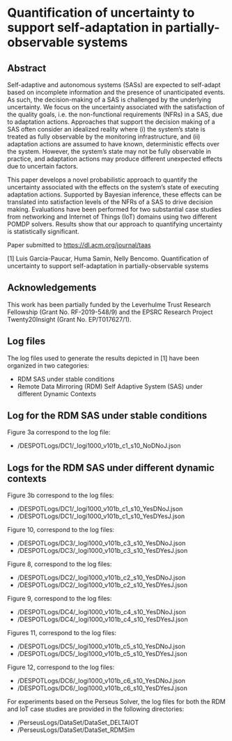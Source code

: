 # Quantification of uncertainty to support self-adaptation in partially-observable systems

## Abstract  

Self-adaptive and autonomous systems (SASs) are expected to self-adapt based on incomplete information and the presence of unanticipated events. As such, the decision-making of a SAS is challenged by the underlying uncertainty. We focus on the uncertainty associated with the satisfaction of the quality goals, i.e. the non-functional requirements (NFRs) in a SAS, due to adaptation actions. Approaches that support the decision making of a SAS often consider an idealized reality where (i) the system’s state is treated as fully observable by the monitoring infrastructure, and (ii) adaptation actions are assumed to have known, deterministic effects over the system. However, the system’s state may not be fully observable in practice, and adaptation actions may produce different unexpected effects due to uncertain factors. 

This paper develops a novel probabilistic approach to quantify the uncertainty associated with the effects on the system’s state of executing adaptation actions. Supported by Bayesian inference, these effects can be translated into satisfaction levels of the NFRs of a SAS to drive decision making. Evaluations have been performed for two substantial case studies from networking and Internet of Things (IoT) domains using two different POMDP solvers. Results show that our approach to quantifying uncertainty is statistically significant.


Paper submitted to https://dl.acm.org/journal/taas

[1] Luis Garcia-Paucar, Huma Samin, Nelly Bencomo. Quantification of uncertainty to support self-adaptation in partially-observable systems

## Acknowledgements 

This work has been partially funded by the Leverhulme Trust Research Fellowship (Grant No. RF-2019-548/9) and the EPSRC
Research Project Twenty20Insight (Grant No. EP/T017627/1).



 ## Log files
The log files used to generate the results depicted in [1] have been organized in two categories:

* RDM SAS under stable conditions
* Remote Data Mirroring (RDM) Self Adaptive System (SAS) under different Dynamic Contexts 


## Log for the RDM SAS under stable conditions

Figure 3a correspond to the log file:
<ul>
<li>/DESPOTLogs/DC1/_logi1000_v101b_c1_s10_NoDNoJ.json </li>
</ul>


## Logs for the RDM SAS under different dynamic contexts


Figure 3b correspond to the log files:
<ul>
<li>/DESPOTLogs/DC1/_logi1000_v101b_c1_s10_YesDNoJ.json </li>
<li>/DESPOTLogs/DC1/_logi1000_v101b_c1_s10_YesDYesJ.json</li>
</ul>


Figure 10, correspond to the log files:
<ul>
<li>/DESPOTLogs/DC3/_logi1000_v101b_c3_s10_YesDNoJ.json</li>
<li>/DESPOTLogs/DC3/_logi1000_v101b_c3_s10_YesDYesJ.json</li>
</ul>


Figure 8, correspond to the log files:
<ul>
<li>/DESPOTLogs/DC2/_logi1000_v101b_c2_s10_YesDNoJ.json</li>
<li>/DESPOTLogs/DC2/_logi1000_v101b_c2_s10_YesDYesJ.json</li>
</ul>


Figure 9, correspond to the log files:
<ul>
<li>/DESPOTLogs/DC4/_logi1000_v101b_c4_s10_YesDNoJ.json</li>
<li>/DESPOTLogs/DC4/_logi1000_v101b_c4_s10_YesDYesJ.json</li>
</ul>

Figures 11, correspond to the log files:
<ul>
<li>/DESPOTLogs/DC5/_logi1000_v101b_c5_s10_YesDNoJ.json</li>
<li>/DESPOTLogs/DC5/_logi1000_v101b_c5_s10_YesDYesJ.json</li>
</ul>


Figure 12, correspond to the log files:
<ul>
<li>/DESPOTLogs/DC6/_logi1000_v101b_c6_s10_YesDNoJ.json </li>
<li>/DESPOTLogs/DC6/_logi1000_v101b_c6_s10_YesDYesJ.json</li>
</ul>

For experiments based on the Perseus Solver, the log files for both the RDM and IoT case studies are provided in the following directories:
<ul>
<li>/PerseusLogs/DataSet/DataSet_DELTAIOT</li>
<li>/PerseusLogs/DataSet/DataSet_RDMSim</li>
</ul>


 



